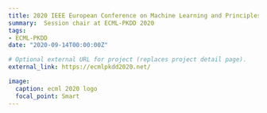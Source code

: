 ```yaml
---
title: 2020 IEEE European Conference on Machine Learning and Principles and Practice of Knowledge Discovery in Databases (ECML-PKDD) 
summary:  Session chair at ECML-PKDD 2020
tags:
- ECML-PKDD
date: "2020-09-14T00:00:00Z"

# Optional external URL for project (replaces project detail page).
external_link: https://ecmlpkdd2020.net/

image:
  caption: ecml 2020 logo
  focal_point: Smart
---
```


